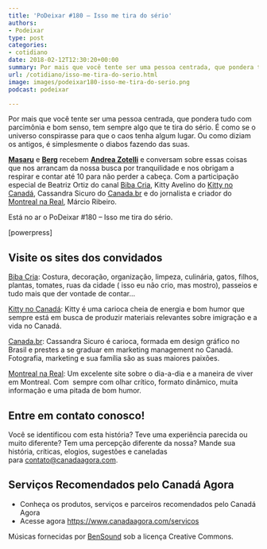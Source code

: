 ```yaml
---
title: 'PoDeixar #180 – Isso me tira do sério'
authors:
- Podeixar
type: post
categories:
- cotidiano
date: 2018-02-12T12:30:20+00:00
summary: Por mais que você tente ser uma pessoa centrada, que pondera tudo com parcimônia e bom senso, tem sempre algo que te tira do sério. É como se o universo conspirasse para que o caos tenha algum lugar. Ou como diziam os antigos, é simplesmente o diabos fazendo das suas. Isso me tira do sério!
url: /cotidiano/isso-me-tira-do-serio.html
image: images/podeixar180-isso-me-tira-do-serio.png
podcast: podeixar

---
```

Por mais que você tente ser uma pessoa centrada, que pondera tudo com parcimônia e bom senso, tem sempre algo que te tira do sério. É como se o universo conspirasse para que o caos tenha algum lugar. Ou como diziam os antigos, é simplesmente o diabos fazendo das suas.

**[Masaru][1]** e **[Berg][2]** recebem **[Andrea Zotelli][3]** e conversam sobre essas coisas que nos arrancam da nossa busca por tranquilidade e nos obrigam a respirar e contar até 10 para não perder a cabeça. Com a participação especial de Beatriz Ortiz do canal <a href="https://www.youtube.com/channel/UCACv6hhUbLsUO0zqqT2pYtw" target="_blank" rel="noopener">Biba Cria</a>, Kitty Avelino do <a href="https://kittynocanada.com/" target="_blank" rel="noopener">Kitty no Canadá</a>, Cassandra Sicuro do <a href="http://www.canadapontobrblog.wordpress.com" target="_blank" rel="noopener">Canada.br</a> e do jornalista e criador do <a href="http://montrealnareal.com/" target="_blank" rel="noopener">Montreal na Real</a>, Márcio Ribeiro.

Está no ar o PoDeixar #180 &#8211; Isso me tira do sério.

[powerpress]

## Visite os sites dos convidados

<a href="https://www.youtube.com/channel/UCACv6hhUbLsUO0zqqT2pYtw/" target="_blank" rel="noopener">Biba Cria</a>: Costura, decoração, organização, limpeza, culinária, gatos, filhos, plantas, tomates, ruas da cidade ( isso eu não crio, mas mostro), passeios e tudo mais que der vontade de contar&#8230;

<a href="https://kittynocanada.com/" target="_blank" rel="noopener">Kitty no Canadá</a>: Kitty é uma carioca cheia de energia e bom humor que sempre está em busca de produzir materiais relevantes sobre imigração e a vida no Canadá.

<a href="https://canadapontobrblog.wordpress.com/" target="_blank" rel="noopener">Canada.br</a>: Cassandra Sicuro é carioca, formada em design gráfico no Brasil e prestes a se graduar em marketing management no Canadá. Fotografia, marketing e sua família são as suas maiores paixões.

[Montreal na Real][4]: Um excelente site sobre o dia-a-dia e a maneira de viver em Montreal. Com  sempre com olhar crítico, formato dinâmico, muita informação e uma pitada de bom humor.

## Entre em contato conosco!

Você se identificou com esta história? Teve uma experiência parecida ou muito diferente? Tem uma percepção diferente da nossa? Mande sua história, críticas, elogios, sugestões e caneladas para <contato@canadaagora.com>.

## Serviços Recomendados pelo Canadá Agora

  * Conheça os produtos, serviços e parceiros recomendados pelo Canadá Agora
  * Acesse agora <https://www.canadaagora.com/servicos>

Músicas fornecidas por <a href="http://www.bensound.com/" target="_blank" rel="noopener noreferrer">BenSound</a> sob a licença Creative Commons.

 [1]: /japa
 [2]: /berg
 [3]: /andreazotelli
 [4]: http://montrealnareal.com/
